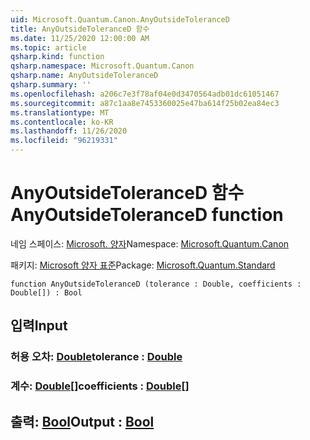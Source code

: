 ```yaml
---
uid: Microsoft.Quantum.Canon.AnyOutsideToleranceD
title: AnyOutsideToleranceD 함수
ms.date: 11/25/2020 12:00:00 AM
ms.topic: article
qsharp.kind: function
qsharp.namespace: Microsoft.Quantum.Canon
qsharp.name: AnyOutsideToleranceD
qsharp.summary: ''
ms.openlocfilehash: a206c7e3f78af04e0d3470564adb01dc61051467
ms.sourcegitcommit: a87c1aa8e7453360025e47ba614f25b02ea84ec3
ms.translationtype: MT
ms.contentlocale: ko-KR
ms.lasthandoff: 11/26/2020
ms.locfileid: "96219331"
---
```

# <a name="anyoutsidetoleranced-function"></a><span data-ttu-id="c34dc-102">AnyOutsideToleranceD 함수</span><span class="sxs-lookup"><span data-stu-id="c34dc-102">AnyOutsideToleranceD function</span></span>

<span data-ttu-id="c34dc-103">네임 스페이스: [Microsoft. 양자](xref:Microsoft.Quantum.Canon)</span><span class="sxs-lookup"><span data-stu-id="c34dc-103">Namespace: [Microsoft.Quantum.Canon](xref:Microsoft.Quantum.Canon)</span></span>

<span data-ttu-id="c34dc-104">패키지: [Microsoft 양자 표준](https://nuget.org/packages/Microsoft.Quantum.Standard)</span><span class="sxs-lookup"><span data-stu-id="c34dc-104">Package: [Microsoft.Quantum.Standard](https://nuget.org/packages/Microsoft.Quantum.Standard)</span></span>




```qsharp
function AnyOutsideToleranceD (tolerance : Double, coefficients : Double[]) : Bool
```


## <a name="input"></a><span data-ttu-id="c34dc-105">입력</span><span class="sxs-lookup"><span data-stu-id="c34dc-105">Input</span></span>

### <a name="tolerance--double"></a><span data-ttu-id="c34dc-106">허용 오차: [Double](xref:microsoft.quantum.lang-ref.double)</span><span class="sxs-lookup"><span data-stu-id="c34dc-106">tolerance : [Double](xref:microsoft.quantum.lang-ref.double)</span></span>




### <a name="coefficients--double"></a><span data-ttu-id="c34dc-107">계수: [Double](xref:microsoft.quantum.lang-ref.double)[]</span><span class="sxs-lookup"><span data-stu-id="c34dc-107">coefficients : [Double](xref:microsoft.quantum.lang-ref.double)[]</span></span>





## <a name="output--bool"></a><span data-ttu-id="c34dc-108">출력: [Bool](xref:microsoft.quantum.lang-ref.bool)</span><span class="sxs-lookup"><span data-stu-id="c34dc-108">Output : [Bool](xref:microsoft.quantum.lang-ref.bool)</span></span>

